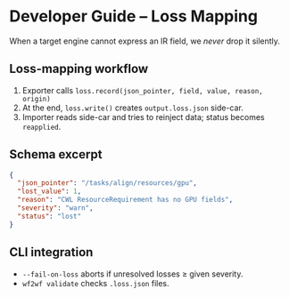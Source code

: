 # Developer Guide – Loss Mapping

When a target engine cannot express an IR field, we *never* drop it silently.

## Loss-mapping workflow
1. Exporter calls `loss.record(json_pointer, field, value, reason, origin)`
2. At the end, `loss.write()` creates `output.loss.json` side-car.
3. Importer reads side-car and tries to reinject data; status becomes `reapplied`.

## Schema excerpt
```json
{
  "json_pointer": "/tasks/align/resources/gpu",
  "lost_value": 1,
  "reason": "CWL ResourceRequirement has no GPU fields",
  "severity": "warn",
  "status": "lost"
}
```

## CLI integration
* `--fail-on-loss` aborts if unresolved losses ≥ given severity.
* `wf2wf validate` checks `.loss.json` files. 
